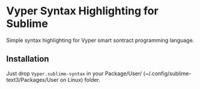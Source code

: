 # Vyper Syntax Highlighting for Sublime

Simple syntax highlighting for Vyper smart sontract programming language.
## Installation
Just drop `Vyper.sublime-syntax` in your Package/User/ (~/.config/sublime-text3/Packages/User on Linux) folder.

